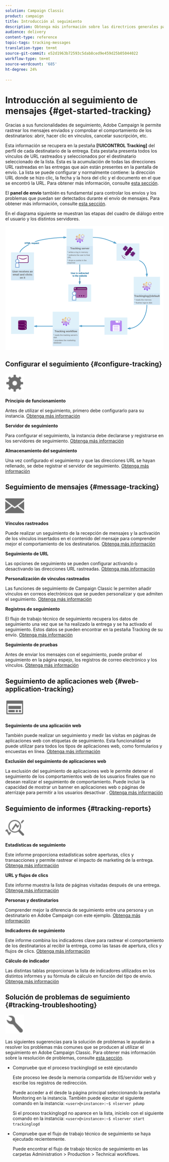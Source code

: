 ```yaml
---
solution: Campaign Classic
product: campaign
title: Introducción al seguimiento
description: Obtenga más información sobre las directrices generales para el seguimiento en Adobe Campaign Classic.
audience: delivery
content-type: reference
topic-tags: tracking-messages
translation-type: tm+mt
source-git-commit: e52d1963b72593c5dab8ced9e459d25b05044022
workflow-type: tm+mt
source-wordcount: '685'
ht-degree: 24%

---
```



# Introducción al seguimiento de mensajes {#get-started-tracking}

Gracias a sus funcionalidades de seguimiento, Adobe Campaign le permite rastrear los mensajes enviados y comprobar el comportamiento de los destinatarios: abrir, hacer clic en vínculos, cancelar suscripción, etc.

Esta información se recupera en la pestaña **[!UICONTROL Tracking]** del perfil de cada destinatario de la entrega. Esta pestaña presenta todos los vínculos de URL rastreados y seleccionados por el destinatario seleccionado de la lista. Esta es la acumulación de todas las direcciones URL rastreadas en las entregas que aún están presentes en la pantalla de envío. La lista se puede configurar y normalmente contiene: la dirección URL donde se hizo clic, la fecha y la hora del clic y el documento en el que se encontró la URL. Para obtener más información, consulte [esta sección](../../platform/using/editing-a-profile.md#tracking-tab).

El **panel de envío** también es fundamental para controlar los envíos y los problemas que puedan ser detectados durante el envío de mensajes. Para obtener más información, consulte [esta sección](../../delivery/using/delivery-dashboard.md).

En el diagrama siguiente se muestran las etapas del cuadro de diálogo entre el usuario y los distintos servidores.

![](assets/tracking-diagram.png)

## Configurar el seguimiento {#configure-tracking}

<img src="assets/do-not-localize/icon-configure.svg" width="60px">

**Principio de funcionamiento**

Antes de utilizar el seguimiento, primero debe configurarlo para su instancia. [Obtenga más información](../../installation/using/deploying-an-instance.md#operating-principle)

**Servidor de seguimiento**

Para configurar el seguimiento, la instancia debe declararse y registrarse en los servidores de seguimiento. [Obtenga más información](../../installation/using/deploying-an-instance.md#tracking-server)

**Almacenamiento del seguimiento**

Una vez configurado el seguimiento y que las direcciones URL se hayan rellenado, se debe registrar el servidor de seguimiento. [Obtenga más información](../../installation/using/deploying-an-instance.md#saving-tracking)

## Seguimiento de mensajes {#message-tracking}

<img src="assets/do-not-localize/icon-message-tracking.svg" width="60px">

**Vínculos rastreados**

Puede realizar un seguimiento de la recepción de mensajes y la activación de los vínculos insertados en el contenido del mensaje para comprender mejor el comportamiento de los destinatarios. [Obtenga más información](../../delivery/using/how-to-configure-tracked-links.md)

**Seguimiento de URL**

Las opciones de seguimiento se pueden configurar activando o desactivando las direcciones URL rastreadas. [Obtenga más información](../../delivery/using/personalizing-url-tracking.md)

**Personalización de vínculos rastreados**

Las funciones de seguimiento de Campaign Classic le permiten añadir vínculos en correos electrónicos que se pueden personalizar y que admiten el seguimiento. [Obtenga más información](../../delivery/using/tracking-personalized-links.md)

**Registros de seguimiento**

El flujo de trabajo técnico de seguimiento recupera los datos de seguimiento una vez que se ha realizado la entrega y se ha activado el seguimiento. Estos datos se pueden encontrar en la pestaña Tracking de su envío. [Obtenga más información](../../delivery/using/accessing-the-tracking-logs.md)

**Seguimiento de pruebas**

Antes de enviar los mensajes con el seguimiento, puede probar el seguimiento en la página espejo, los registros de correo electrónico y los vínculos. [Obtenga más información](../../delivery/using/testing-tracking.md)

## Seguimiento de aplicaciones web {#web-application-tracking}

<img src="assets/do-not-localize/icon-web-app.svg" width="60px">

**Seguimiento de una aplicación web**

También puede realizar un seguimiento y medir las visitas en páginas de aplicaciones web con etiquetas de seguimiento. Esta funcionalidad se puede utilizar para todos los tipos de aplicaciones web, como formularios y encuestas en línea. [Obtenga más información](../../web/using/tracking-a-web-application.md)

**Exclusión del seguimiento de aplicaciones web**

La exclusión del seguimiento de aplicaciones web le permite detener el seguimiento de los comportamientos web de los usuarios finales que no desean realizar el seguimiento de comportamiento. Puede incluir la capacidad de mostrar un banner en aplicaciones web o páginas de aterrizaje para permitir a los usuarios desactivar . [Obtenga más información](../../web/using/web-application-tracking-opt-out.md)

## Seguimiento de informes {#tracking-reports}

<img src="assets/do-not-localize/icon_monitor.svg" width="60px">

**Estadísticas de seguimiento**

Este informe proporciona estadísticas sobre aperturas, clics y transacciones y permite rastrear el impacto de marketing de la entrega. [Obtenga más información](../../reporting/using/delivery-reports.md#tracking-statistics)

**URL y flujos de clics**

Este informe muestra la lista de páginas visitadas después de una entrega. [Obtenga más información](../../reporting/using/delivery-reports.md#urls-and-click-streams)

**Personas y destinatarios**

Comprender mejor la diferencia de seguimiento entre una persona y un destinatario en Adobe Campaign con este ejemplo. [Obtenga más información](../../reporting/using/person-people-recipients.md)

**Indicadores de seguimiento**

Este informe combina los indicadores clave para rastrear el comportamiento de los destinatarios al recibir la entrega, como las tasas de apertura, clics y flujos de clics. [Obtenga más información](../../reporting/using/delivery-reports.md#tracking-indicators)

**Cálculo de indicador**

Las distintas tablas proporcionan la lista de indicadores utilizados en los distintos informes y su fórmula de cálculo en función del tipo de envío. [Obtenga más información](../../reporting/using/indicator-calculation.md)

## Solución de problemas de seguimiento {#tracking-troubleshooting}

<img src="assets/do-not-localize/icon-troubleshooting.svg" width="60px">

Las siguientes sugerencias para la solución de problemas le ayudarán a resolver los problemas más comunes que se producen al utilizar el seguimiento en Adobe Campaign Classic. Para obtener más información sobre la resolución de problemas, consulte [esta sección](../../delivery/using/tracking-troubleshooting.md).

* Compruebe que el proceso trackinglogd se esté ejecutando

   Este proceso lee desde la memoria compartida de IIS/servidor web y escribe los registros de redirección.

   Puede acceder a él desde la página principal seleccionando la pestaña Monitoring en la instancia. También puede ejecutar el siguiente comando en la instancia: `<user>@<instance>:~$ nlserver pdump`

   Si el proceso trackinglogd no aparece en la lista, inícielo con el siguiente comando en la instancia: `<user>@<instance>:~$ nlserver start trackinglogd`

* Compruebe que el flujo de trabajo técnico de seguimiento se haya ejecutado recientemente.

   Puede encontrar el flujo de trabajo técnico de seguimiento en las carpetas Administration > Production > Technical workflows.
